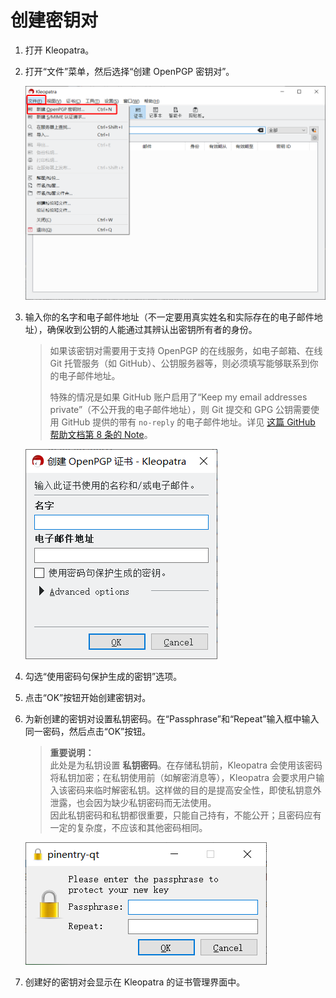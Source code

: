 # 创建密钥对

1. 打开 Kleopatra。

2. 打开“文件”菜单，然后选择“创建 OpenPGP 密钥对”。

    ![创建 OpenPGP 密钥对菜单项](generate-key-pair/new-oepnpgp-key-pair-menu-item.png)

3. 输入你的名字和电子邮件地址（不一定要用真实姓名和实际存在的电子邮件地址），确保收到公钥的人能通过其辨认出密钥所有者的身份。

    > 如果该密钥对需要用于支持 OpenPGP 的在线服务，如电子邮箱、在线 Git 托管服务（如 GitHub）、公钥服务器等，则必须填写能够联系到你的电子邮件地址。  
    >   
    > 特殊的情况是如果 GitHub 账户启用了“Keep my email addresses private”（不公开我的电子邮件地址），则 Git 提交和 GPG 公钥需要使用 GitHub 提供的带有 `no-reply` 的电子邮件地址。详见 [这篇 GitHub 帮助文档第 8 条的 Note](https://docs.github.com/en/authentication/managing-commit-signature-verification/generating-a-new-gpg-key#generating-a-gpg-key "点击前往外部站点")。

    ![名字和电子邮件地址](generate-key-pair/name-email.png)

4. 勾选“使用密码句保护生成的密钥”选项。

5. 点击“OK”按钮开始创建密钥对。

6. 为新创建的密钥对设置私钥密码。在“Passphrase”和“Repeat”输入框中输入同一密码，然后点击“OK”按钮。

    > **重要说明：**  
    > 此处是为私钥设置 **私钥密码**。在存储私钥前，Kleopatra 会使用该密码将私钥加密；在私钥使用前（如解密消息等），Kleopatra 会要求用户输入该密码来临时解密私钥。这样做的目的是提高安全性，即使私钥意外泄露，也会因为缺少私钥密码而无法使用。  
    > 因此私钥密码和私钥都很重要，只能自己持有，不能公开；且密码应有一定的复杂度，不应该和其他密码相同。

    ![设置私钥密码](generate-key-pair/passphrase.png)

7. 创建好的密钥对会显示在 Kleopatra 的证书管理界面中。